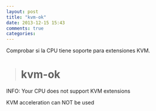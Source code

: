```yaml
---
layout: post
title: "kvm-ok"
date: 2013-12-15 15:43
comments: true
categories: 
---
```

Comprobar si la CPU  tiene soporte para extensiones KVM.

># kvm-ok

INFO: Your CPU does not support KVM extensions

KVM acceleration can NOT be used

